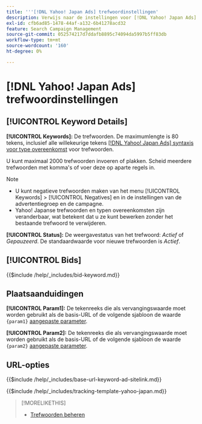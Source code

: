 ```yaml
---
title: '''[!DNL Yahoo! Japan Ads] trefwoordinstellingen'
description: Verwijs naar de instellingen voor [!DNL Yahoo! Japan Ads] trefwoorden.
exl-id: cfb6ad85-1478-44af-a132-6b41278acd32
feature: Search Campaign Management
source-git-commit: 052574217d7ddafb8895c74094da5997b5ff83db
workflow-type: tm+mt
source-wordcount: '160'
ht-degree: 0%

---
```


# [!DNL Yahoo! Japan Ads] trefwoordinstellingen

## [!UICONTROL Keyword Details]

**[!UICONTROL Keywords]:** De trefwoorden. De maximumlengte is 80 tekens, inclusief alle willekeurige tekens [[!DNL Yahoo! Japan Ads] syntaxis voor type overeenkomst](https://ads-help.yahoo.co.jp/yahooads/ss/articledetail?lan=en&amp;aid=27) voor trefwoorden.

U kunt maximaal 2000 trefwoorden invoeren of plakken. Scheid meerdere trefwoorden met komma&#39;s of voer deze op aparte regels in.

>[!NOTE]
>
>* U kunt negatieve trefwoorden maken van het menu [!UICONTROL Keywords] > [!UICONTROL Negatives] en in de instellingen van de advertentiegroep en de campagne.
>* Yahoo! Japanse trefwoorden en typen overeenkomsten zijn veranderbaar, wat betekent dat u ze kunt bewerken zonder het bestaande trefwoord te verwijderen.

**[!UICONTROL Status]:** De weergavestatus van het trefwoord: *Actief* of *Gepauzeerd*. De standaardwaarde voor nieuwe trefwoorden is *Actief*.

## [!UICONTROL Bids]

<!-- **[!UICONTROL Bid]:** -->

{{$include /help/_includes/bid-keyword.md}}

## Plaatsaanduidingen

**[!UICONTROL Param1]:** De tekenreeks die als vervangingswaarde moet worden gebruikt als de basis-URL of de volgende sjabloon de waarde `{param1}` [aangepaste parameter](https://ads-help.yahoo-net.jp/s/article/H000044803?language=en_US).

**[!UICONTROL Param2]:** De tekenreeks die als vervangingswaarde moet worden gebruikt als de basis-URL of de volgende sjabloon de waarde `{param2}` [aangepaste parameter](https://ads-help.yahoo-net.jp/s/article/H000044803?language=en_US).

## URL-opties

<!-- **[!UICONTROL Base URl]:** -->

{{$include /help/_includes/base-url-keyword-ad-sitelink.md}}

<!-- **[!UICONTROL Tracking Template]:** -->

{{$include /help/_includes/tracking-template-yahoo-japan.md}}

>[!MORELIKETHIS]
>
>* [Trefwoorden beheren](/help/search-social-commerce/campaign-management/campaigns/keyword-manage.md)
